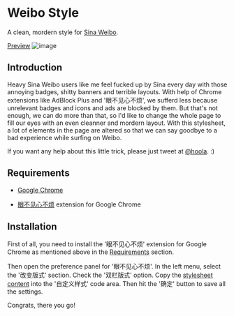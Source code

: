 # Weibo Style
A clean, mordern style for [Sina Weibo](http://weibo.com/).

[Preview](http://d.pr/i/20sa)
![image](http://bcs.duapp.com/picstore/ZC366p2KPj.png)

## Introduction
Heavy Sina Weibo users like me feel fucked up by Sina every day with those annoying badges, shitty banners and terrible layouts. With help of Chrome extensions like AdBlock Plus and '眼不见心不烦', we sufferd less because unrelevant badges and icons and ads are blocked by them. But that's not enough, we can do more than that, so I'd like to change the whole page to fill our eyes with an even cleanner and mordern layout. With this stylesheet, a lot of elements in the page are altered so that we can say goodbye to a bad experience while surfing on Weibo.

If you want any help about this little trick, please just tweet at [@hoola](http://weibo.com/hola). :)

## Requirements
* [Google Chrome](http://www.google.com/chrome)

* [眼不见心不烦](https://chrome.google.com/webstore/detail/aognaapdfnnldnjglanfbbklaakbpejm) extension for Google Chrome


## Installation
First of all, you need to install the '眼不见心不烦' extension for Google Chrome as mentioned above in the [Requirements](#requirements) section.

Then open the preference panel for '眼不见心不烦'. In the left menu, select the '改变版式' section. Check the '双栏版式' option. Copy the [stylesheet content](https://github.com/marvyn/Weibo-Style/blob/master/style.min.css) into the '自定义样式' code area. Then hit the '确定' button to save all the settings.

Congrats, there you go!